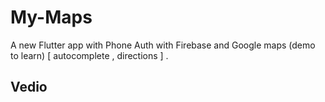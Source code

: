 # My-Maps

A new Flutter app with Phone Auth with Firebase and Google maps (demo to learn) [ autocomplete , directions ] .

## Vedio
